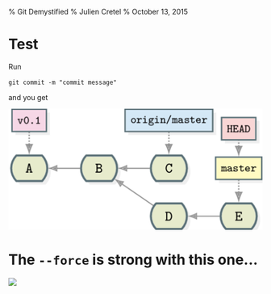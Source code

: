% Git Demystified
% Julien Cretel
% October 13, 2015

# Test

Run

~~~~ {.bash}
git commit -m "commit message"
~~~~

and you get

![](template.svg)

# The `--force` is strong with this one...

![](http://www.nooooooooooooooo.com/vader.jpg)
